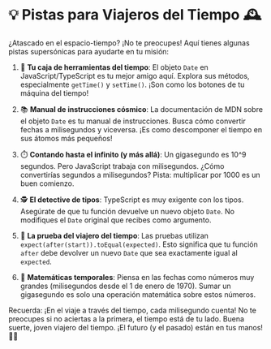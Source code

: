 # 💡 Pistas para Viajeros del Tiempo 🕰️

¿Atascado en el espacio-tiempo? ¡No te preocupes! Aquí tienes algunas pistas supersónicas para ayudarte en tu misión:

1. 🧰 **Tu caja de herramientas del tiempo**:
   El objeto `Date` en JavaScript/TypeScript es tu mejor amigo aquí. Explora sus métodos, especialmente `getTime()` y `setTime()`. ¡Son como los botones de tu máquina del tiempo!

2. 📚 **Manual de instrucciones cósmico**:
   La documentación de MDN sobre el objeto `Date` es tu manual de instrucciones. Busca cómo convertir fechas a milisegundos y viceversa. ¡Es como descomponer el tiempo en sus átomos más pequeños!

3. ⏱️ **Contando hasta el infinito (y más allá)**:
   Un gigasegundo es 10^9 segundos. Pero JavaScript trabaja con milisegundos. ¿Cómo convertirías segundos a milisegundos? Pista: multiplicar por 1000 es un buen comienzo.

4. 🕵️ **El detective de tipos**:
   TypeScript es muy exigente con los tipos. Asegúrate de que tu función devuelve un nuevo objeto `Date`. No modifiques el `Date` original que recibes como argumento.

5. 🎯 **La prueba del viajero del tiempo**:
   Las pruebas utilizan `expect(after(start)).toEqual(expected)`. Esto significa que tu función `after` debe devolver un nuevo `Date` que sea exactamente igual al `expected`.

6. 🧮 **Matemáticas temporales**:
   Piensa en las fechas como números muy grandes (milisegundos desde el 1 de enero de 1970). Sumar un gigasegundo es solo una operación matemática sobre estos números.

Recuerda: ¡En el viaje a través del tiempo, cada milisegundo cuenta! No te preocupes si no aciertas a la primera, el tiempo está de tu lado. Buena suerte, joven viajero del tiempo. ¡El futuro (y el pasado) están en tus manos! 🚀✨
